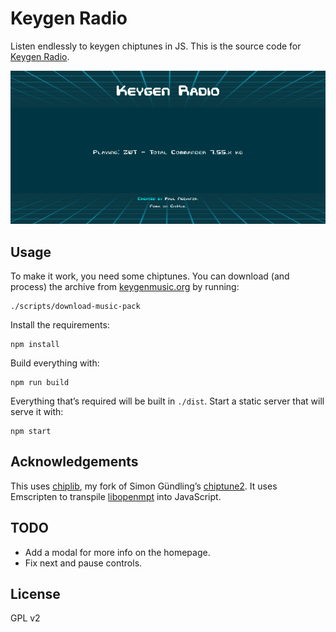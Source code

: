 # Keygen Radio

Listen endlessly to keygen chiptunes in JS. This is the source code for [Keygen
Radio][kgradio].

![Screenshot](screenshot.png)

## Usage

To make it work, you need some chiptunes. You can download (and process) the
archive from [keygenmusic.org][kgmusic] by running:

    ./scripts/download-music-pack

Install the requirements:

    npm install

Build everything with:

    npm run build

Everything that’s required will be built in `./dist`. Start a static server that
will serve it with:

    npm start

## Acknowledgements

This uses [chiplib][chiplib], my fork of Simon Gündling’s
[chiptune2][chiptune2]. It uses Emscripten to transpile [libopenmpt][libopenmpt]
into JavaScript.

## TODO

- Add a modal for more info on the homepage.
- Fix next and pause controls.

## License

GPL v2

[kgradio]: http://keygenradio.com
[kgmusic]: http://keygenmusic.org
[chiplib]: https://github.com/paul-nechifor/chiplib
[chiptune2]: https://github.com/deskjet/chiptune2.js
[libopenmpt]: http://lib.openmpt.org/libopenmpt
